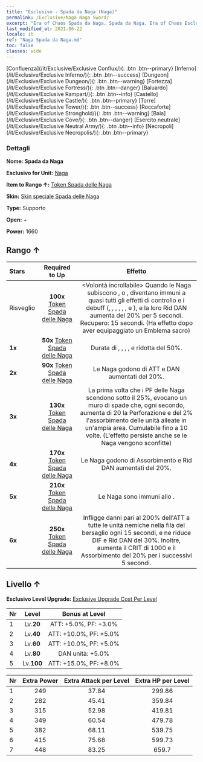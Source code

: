 ```yaml
---
title: "Esclusivo - Spada da Naga (Naga)"
permalink: /Exclusive/Naga Naga Sword/
excerpt: "Era of Chaos Spada da Naga. Spada da Naga. Era of Chaos Esclusivo Spada da Naga. Naga Esclusivo."
last_modified_at: 2021-06-22
locale: it
ref: "Naga Spada da Naga.md"
toc: false
classes: wide
---
```

 [Confluenza](/it/Exclusive/Exclusive Conflux/){: .btn .btn--primary} [Inferno](/it/Exclusive/Exclusive Inferno/){: .btn .btn--success} [Dungeon](/it/Exclusive/Exclusive Dungeon/){: .btn .btn--warning} [Fortezza](/it/Exclusive/Exclusive Fortress/){: .btn .btn--danger} [Baluardo](/it/Exclusive/Exclusive Rampart/){: .btn .btn--info} [Castello](/it/Exclusive/Exclusive Castle/){: .btn .btn--primary} [Torre](/it/Exclusive/Exclusive Tower/){: .btn .btn--success} [Roccaforte](/it/Exclusive/Exclusive Stronghold/){: .btn .btn--warning} [Baia](/it/Exclusive/Exclusive Cove/){: .btn .btn--danger} [Esercito neutrale](/it/Exclusive/Exclusive Neutral Army/){: .btn .btn--info} [Necropoli](/it/Exclusive/Exclusive Necropolis/){: .btn .btn--primary} 

### Dettagli
 **Nome: Spada da Naga** 

 **Esclusivo for Unit:** [Naga](/it/units/Naga/) 

 **Item to Rango ↑:** [Token Spada delle Naga](/ItemsIT/con_987/)

 **Skin:** [Skin speciale Spada delle Naga](/ItemsIT/con_655/)

 **Type:** Supporto

 **Open:** +

 **Power:** 1660

## Rango ↑

  |     Stars    |  Required to Up | Effetto |
  |:-------------|:---------------:|:---------------:|
  |  Risveglio  | **100x** [Token Spada delle Naga](/ItemsIT/con_987/) | <Volontà incrollabile> Quando le Naga subiscono <Stordimento>, <Pietrificazione> o <Silenzio>, diventano immuni a quasi tutti gli effetti di controllo e i debuff (<Congelamento>, <Silenzio>, <Rallentamento>, <Pietrificazione>, <Stordimento>, <Morale basso>, <Impedimento> e <Blocco temporale>), e la loro Rid DAN aumenta del 20% per 5 secondi. Recupero: 15 secondi. (Ha effetto dopo aver equipaggiato un Emblema sacro) |
  | **1x** <i class="fas fa-star"/> | **50x** [Token Spada delle Naga](/ItemsIT/con_987/) | Durata di <Stordimento>, <Pietrificazione>, <Rallentamento>, <Congelamento>, <Morale basso> e <Silenzio> ridotta del 50%. |
  | **2x** <i class="fas fa-star"/> | **90x** [Token Spada delle Naga](/ItemsIT/con_987/) | Le Naga godono di ATT e DAN aumentati del 20%. |
  | **3x** <i class="fas fa-star"/> | **130x** [Token Spada delle Naga](/ItemsIT/con_987/) | <Muro di spade Naga> La prima volta che i PF delle Naga scendono sotto il 25%, evocano un muro di spade che, ogni secondo, aumenta di 20 la Perforazione e del 2% l'assorbimento delle unità alleate in un'ampia area. Cumulabile fino a 10 volte. (L'effetto persiste anche se le Naga vengono sconfitte) |
  | **4x** <i class="fas fa-star"/> | **170x** [Token Spada delle Naga](/ItemsIT/con_987/) | Le Naga godono di Assorbimento e Rid DAN aumentati del 20%. |
  | **5x** <i class="fas fa-star"/> | **210x** [Token Spada delle Naga](/ItemsIT/con_987/) | Le Naga sono immuni allo <Stordimento>. |
  | **6x** <i class="fas fa-star"/> | **250x** [Token Spada delle Naga](/ItemsIT/con_987/) | <Raggio della Spada da Naga> Infligge danni pari al 200% dell'ATT a tutte le unità nemiche nella fila del bersaglio ogni 15 secondi, e ne riduce DIF e Rid DAN del 30%. Inoltre, aumenta il CRIT di 1000 e il Assorbimento del 20% per i successivi 5 secondi. |


## Livello ↑
 **Esclusivo Level Upgrade:** [Exclusive Upgrade Cost Per Level](/Exclusive/ExclusiveUpgradeCostPerLevel/)

  |  Nr  |   Level  | Bonus at Level |
  |:-----|:--------:|:--------------:|
  | 1 | Lv.**20** | ATT: +5.0%, PF: +3.0% |
  | 2 | Lv.**40** | ATT: +10.0%, PF: +5.0% |
  | 3 | Lv.**60** | ATT: +10.0%, PF: +5.0% |
  | 4 | Lv.**80** | DAN unità: +5.0% |
  | 5 | Lv.**100** | ATT: +15.0%, PF: +8.0% |


  |  Nr  |  Extra Power | Extra Attack per Level | Extra HP per Level |
  |:-----|:--------:|:--------:|:--------:|
  | 1 | 249 | 37.84 | 299.86 |
  | 2 | 282 | 45.41 | 359.84 |
  | 3 | 315 | 52.98 | 419.81 |
  | 4 | 349 | 60.54 | 479.78 |
  | 5 | 382 | 68.11 | 539.75 |
  | 6 | 415 | 75.68 | 599.73 |
  | 7 | 448 | 83.25 | 659.7 |


